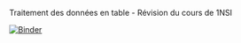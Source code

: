 Traitement des données en table - Révision du cours de 1NSI 

[![Binder](https://mybinder.org/badge_logo.svg)](https://mybinder.org/v2/gh/WebGE/tables/main)
